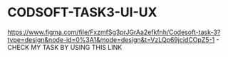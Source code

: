 # CODSOFT-TASK3-UI-UX
https://www.figma.com/file/FxzmfSg3prJGrAa2efkfnh/Codesoft-task-3?type=design&node-id=0%3A1&mode=design&t=VzLQp69jcidCOpZ5-1   - CHECK MY TASK BY USING THIS LINK
